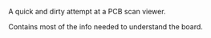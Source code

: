 
A quick and dirty attempt at a PCB scan viewer.

Contains most of the info needed to understand the board.

